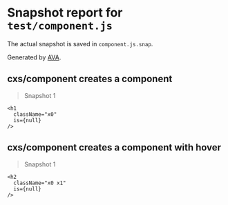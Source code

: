 # Snapshot report for `test/component.js`

The actual snapshot is saved in `component.js.snap`.

Generated by [AVA](https://ava.li).

## cxs/component creates a component

> Snapshot 1

    <h1
      className="x0"
      is={null}
    />

## cxs/component creates a component with hover

> Snapshot 1

    <h2
      className="x0 x1"
      is={null}
    />
